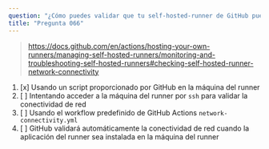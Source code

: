 ```yaml
---
question: "¿Cómo puedes validar que tu self-hosted-runner de GitHub puede acceder a todos los servicios requeridos de GitHub?"
title: "Pregunta 066"
---
```


> https://docs.github.com/en/actions/hosting-your-own-runners/managing-self-hosted-runners/monitoring-and-troubleshooting-self-hosted-runners#checking-self-hosted-runner-network-connectivity
1. [x] Usando un script proporcionado por GitHub en la máquina del runner
1. [ ] Intentando acceder a la máquina del runner por `ssh` para validar la conectividad de red
1. [ ] Usando el workflow predefinido de GitHub Actions `network-connectivity.yml`
1. [ ] GitHub validará automáticamente la conectividad de red cuando la aplicación del runner sea instalada en la máquina del runner
